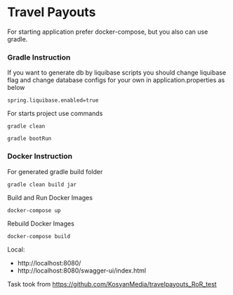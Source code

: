 # Travel Payouts

For starting application prefer docker-compose, but you also can use gradle.

### Gradle Instruction

If you want to generate db by liquibase scripts you should change liquibase flag and change database configs for your
own in application.properties as below

````
spring.liquibase.enabled=true
````

For starts project use commands

````
gradle clean
````

````
gradle bootRun
````

### Docker Instruction

For generated gradle build folder

````
gradle clean build jar
````

Build and Run Docker Images

````
docker-compose up
````

Rebuild Docker Images

````
docker-compose build
````

Local:

+ http://localhost:8080/
+ http://localhost:8080/swagger-ui/index.html

Task took from https://github.com/KosyanMedia/travelpayouts_RoR_test
